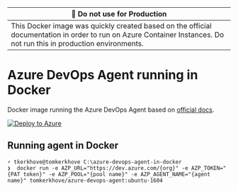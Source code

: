 | :mega: Do not use for Production |
|----------------------------------|
| This Docker image was quickly created based on the official documentation in order to run on Azure Container Instances. Do not run this in production environments.        |

# Azure DevOps Agent running in Docker
Docker image running the Azure DevOps Agent based on [official docs](https://docs.microsoft.com/en-us/azure/devops/pipelines/agents/docker?view=azure-devops).

[![Deploy to Azure](https://azuredeploy.net/deploybutton.png)](https://azuredeploy.net/?repository=https://github.com/tomkerkhove/azure-devops-agent-in-docker)

## Running agent in Docker

```shell
⚡ tkerkhove@tomkerkhove C:\azure-devops-agent-in-docker
❯  docker run -e AZP_URL="https://dev.azure.com/{org}" -e AZP_TOKEN="{PAT token}" -e AZP_POOL="{pool name}" -e AZP_AGENT_NAME="{agent name}" tomkerkhove/azure-devops-agent:ubuntu-1604
```
